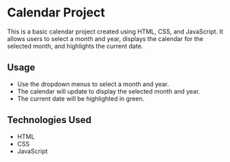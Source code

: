 # Calendar Project

This is a basic calendar project created using HTML, CSS, and JavaScript. It allows users to select a month and year, displays the calendar for the selected month, and highlights the current date.

## Usage
- Use the dropdown menus to select a month and year.
- The calendar will update to display the selected month and year.
- The current date will be highlighted in green.

## Technologies Used

- HTML
- CSS
- JavaScript